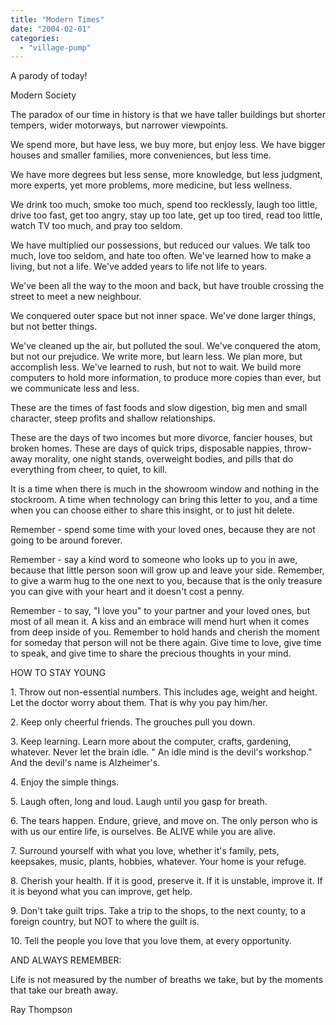 ```yaml
---
title: "Modern Times"
date: "2004-02-01"
categories: 
  - "village-pump"
---
```


A parody of today!

Modern Society

The paradox of our time in history is that we have taller buildings but shorter tempers, wider motorways, but narrower viewpoints.

We spend more, but have less, we buy more, but enjoy less. We have bigger houses and smaller families, more conveniences, but less time.

We have more degrees but less sense, more knowledge, but less judgment, more experts, yet more problems, more medicine, but less wellness.

We drink too much, smoke too much, spend too recklessly, laugh too little, drive too fast, get too angry, stay up too late, get up too tired, read too little, watch TV too much, and pray too seldom.

We have multiplied our possessions, but reduced our values. We talk too much, love too seldom, and hate too often. We've learned how to make a living, but not a life. We've added years to life not life to years.

We've been all the way to the moon and back, but have trouble crossing the street to meet a new neighbour.

We conquered outer space but not inner space. We've done larger things, but not better things.

We've cleaned up the air, but polluted the soul. We've conquered the atom, but not our prejudice. We write more, but learn less. We plan more, but accomplish less. We've learned to rush, but not to wait. We build more computers to hold more information, to produce more copies than ever, but we communicate less and less.

These are the times of fast foods and slow digestion, big men and small character, steep profits and shallow relationships.

These are the days of two incomes but more divorce, fancier houses, but broken homes. These are days of quick trips, disposable nappies, throw-away morality, one night stands, overweight bodies, and pills that do everything from cheer, to quiet, to kill.

It is a time when there is much in the showroom window and nothing in the stockroom. A time when technology can bring this letter to you, and a time when you can choose either to share this insight, or to just hit delete.

Remember - spend some time with your loved ones, because they are not going to be around forever.

Remember - say a kind word to someone who looks up to you in awe, because that little person soon will grow up and leave your side. Remember, to give a warm hug to the one next to you, because that is the only treasure you can give with your heart and it doesn't cost a penny.

Remember - to say, "I love you" to your partner and your loved ones, but most of all mean it. A kiss and an embrace will mend hurt when it comes from deep inside of you. Remember to hold hands and cherish the moment for someday that person will not be there again. Give time to love, give time to speak, and give time to share the precious thoughts in your mind.

HOW TO STAY YOUNG

1\. Throw out non-essential numbers. This includes age, weight and height. Let the doctor worry about them. That is why you pay him/her.

2\. Keep only cheerful friends. The grouches pull you down.

3\. Keep learning. Learn more about the computer, crafts, gardening, whatever. Never let the brain idle. " An idle mind is the devil's workshop." And the devil's name is Alzheimer's.

4\. Enjoy the simple things.

5\. Laugh often, long and loud. Laugh until you gasp for breath.

6\. The tears happen. Endure, grieve, and move on. The only person who is with us our entire life, is ourselves. Be ALIVE while you are alive.

7\. Surround yourself with what you love, whether it's family, pets, keepsakes, music, plants, hobbies, whatever. Your home is your refuge.

8\. Cherish your health. If it is good, preserve it. If it is unstable, improve it. If it is beyond what you can improve, get help.

9\. Don't take guilt trips. Take a trip to the shops, to the next county, to a foreign country, but NOT to where the guilt is.

10\. Tell the people you love that you love them, at every opportunity.

AND ALWAYS REMEMBER:

Life is not measured by the number of breaths we take, but by the moments that take our breath away.

Ray Thompson
